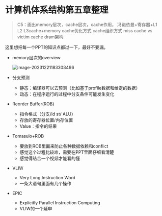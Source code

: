 # 计算机体系结构第五章整理

> C5：画出memory层次，cache层次，cache作用， 冯诺依曼+寄存器+L1 L2 L3cache+memory cache优化方式 cache组织方式 miss cache vs victim cache dram架构

这里想把每一个PPT的知识点都过一下，最好不要漏。

- memory层次的overview

  ![image-20231221183303496](C:\Users\84865\Desktop\mypro\Computer-Architecture-Review\pics\5-1)

- 分支预测

  - 静态：编译器可以去预测（比如基于profile数据和给定的数据）
  - 动态：在程序运行的过程中分支条件可能发生变化

- Reorder Buffer(ROB)

  - 指令格式（分支/ld st/ ALU）
  - 存放的寄存器位置/内存位置
  - Value：指令的结果
  
- Tomasulo+ROB

  - 要放到ROB里面来防止各种数据依赖和conflict
  - 感觉这个过程比较难，需要在PPT里面仔细看清楚
  - 感觉得结合一个视频才能看的懂
  
- VLIW

  - Very Long Instruction Word
  - 一条大语句里面有几个操作

- EPIC

  - Explicitly Parallel Instruction Computing
  - VLIW的一个延申

  

  

  